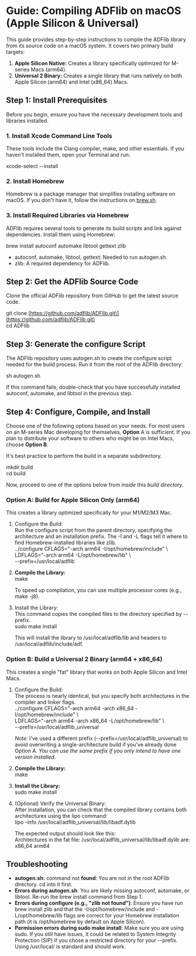 # **Guide: Compiling ADFlib on macOS (Apple Silicon & Universal)**

This guide provides step-by-step instructions to compile the ADFlib library from its source code on a macOS system. It covers two primary build targets:

1. **Apple Silicon Native:** Creates a library specifically optimized for M-series Macs (arm64).  
2. **Universal 2 Binary:** Creates a single library that runs natively on both Apple Silicon (arm64) and Intel (x86\_64) Macs.

## **Step 1: Install Prerequisites**

Before you begin, ensure you have the necessary development tools and libraries installed.

### **1\. Install Xcode Command Line Tools**

These tools include the Clang compiler, make, and other essentials. If you haven't installed them, open your Terminal and run:

xcode-select \--install

### **2\. Install Homebrew**

Homebrew is a package manager that simplifies installing software on macOS. If you don't have it, follow the instructions on [brew.sh](https://brew.sh/).

### **3\. Install Required Libraries via Homebrew**

ADFlib requires several tools to generate its build scripts and link against dependencies. Install them using Homebrew:

brew install autoconf automake libtool gettext zlib

* autoconf, automake, libtool, gettext: Needed to run autogen.sh.  
* zlib: A required dependency for ADFlib.

## **Step 2: Get the ADFlib Source Code**

Clone the official ADFlib repository from GitHub to get the latest source code.

git clone \[https://github.com/adflib/ADFlib.git\](https://github.com/adflib/ADFlib.git)  
cd ADFlib

## **Step 3: Generate the configure Script**

The ADFlib repository uses autogen.sh to create the configure script needed for the build process. Run it from the root of the ADFlib directory:

sh autogen.sh

If this command fails, double-check that you have successfully installed autoconf, automake, and libtool in the previous step.

## **Step 4: Configure, Compile, and Install**

Choose one of the following options based on your needs. For most users on an M-series Mac developing for themselves, **Option** A is sufficient. If you plan to distribute your software to others who might be on Intel Macs, choose **Option B**.

It's best practice to perform the build in a separate subdirectory.

mkdir build  
cd build

Now, proceed to one of the options below from *inside* this *build directory*.

### **Option A: Build for Apple Silicon Only (arm64)**

This creates a library optimized specifically for your M1/M2/M3 Mac.

1. Configure the Build:  
   Run the configure script from the parent directory, specifying the architecture and an installation prefix. The \-I and \-L flags tell it where to find Homebrew-installed libraries like zlib.  
   ../configure CFLAGS="-arch arm64 \-I/opt/homebrew/include" \\  
                LDFLAGS="-arch arm64 \-L/opt/homebrew/lib" \\  
                \--prefix=/usr/local/adflib

2. **Compile the Library:**  
   make

   To speed up compilation, you can use multiple processor cores (e.g., make \-j8).  
3. Install the Library:  
   This command copies the compiled files to the directory specified by \--prefix.  
   sudo make install

   This will install the library to /usr/local/adflib/lib and headers to /usr/local/adflib/include/adf.

### **Option B: Build a Universal 2 Binary (arm64 \+ x86\_64)**

This creates a single "fat" library that works on both Apple Silicon and Intel Macs.

1. Configure the Build:  
   The process is nearly identical, but you specify both architectures in the compiler and linker flags.  
   ../configure CFLAGS="-arch arm64 \-arch x86\_64 \-I/opt/homebrew/include" \\  
                LDFLAGS="-arch arm64 \-arch x86\_64 \-L/opt/homebrew/lib" \\  
                \--prefix=/usr/local/adflib\_universal

   *Note:* I've used a different prefix (--prefix=/usr/local/adflib\_universal) to avoid overwriting a single-architecture build if you've already done Option *A. You can use the same prefix if you only intend to have one version installed.*  
2. **Compile the Library:**  
   make

3. **Install the Library:**  
   sudo make install

4. (Optional) Verify the Universal Binary:  
   After installation, you can check that the compiled library contains both architectures using the lipo command:  
   lipo \-info /usr/local/adflib\_universal/lib/libadf.dylib

   The expected output should look like this:  
   Architectures in the fat file: /usr/local/adflib\_universal/lib/libadf.dylib are: x86\_64 arm64

## **Troubleshooting**

* **autogen.sh:** command not **found**: You are not in the root ADFlib directory. cd into it first.  
* **Errors during autogen.sh**: You are likely missing autoconf, automake, or libtool. Re-run the brew install command from Step 1\.  
* **Errors during configure (e.g., "zlib not found")**: Ensure you have run brew install zlib and that the \-I/opt/homebrew/include and \-L/opt/homebrew/lib flags are correct for your Homebrew installation path (it is /opt/homebrew by default on Apple Silicon).  
* **Permission errors during sudo make install**: Make sure you are using sudo. If you still have issues, it could be related to System Integrity Protection (SIP) if you chose a restricted directory for your \--prefix. Using /usr/local/ is standard and should work.